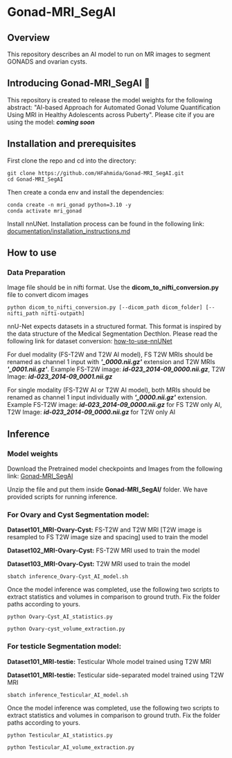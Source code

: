 # Gonad-MRI_SegAI
## Overview 
This repository describes an AI model to run on MR images to segment GONADS and ovarian cysts. 
## Introducing Gonad-MRI_SegAI :rocket:
This repository is created to release the model weights for the following abstract: "AI-based Approach for Automated Gonad Volume Quantification Using MRI in Healthy Adolescents across Puberty".
Please cite if you are using the model: ***coming soon***
## Installation and prerequisites
First clone the repo and cd into the directory:
```
git clone https://github.com/HFahmida/Gonad-MRI_SegAI.git
cd Gonad-MRI_SegAI
```
Then create a conda env and install the dependencies:
```
conda create -n mri_gonad python=3.10 -y
conda activate mri_gonad
```
Install nnUNet. Installation process can be found in the following link: [documentation/installation_instructions.md](https://github.com/MIC-DKFZ/nnUNet/blob/master/documentation/installation_instructions.md)

## How to use
### Data Preparation

Image file should be in nifti format. Use the **dicom_to_nifti_conversion.py** file to convert dicom images
```
python dicom_to_nifti_conversion.py [--dicom_path dicom_folder] [--nifti_path nifti-outpath]
```
nnU-Net expects datasets in a structured format. This format is inspired by the data structure of the Medical Segmentation Decthlon. Please read the following link for dataset conversion: [how-to-use-nnUNet](https://github.com/MIC-DKFZ/nnUNet/blob/master/documentation/how_to_use_nnunet.md)

For duel modality (FS-T2W and T2W AI model), FS T2W MRIs should be renamed as channel 1 input with ***'_0000.nii.gz'*** extension and T2W MRIs ***'_0001.nii.gz'***. Example FS-T2W image: ***id-023_2014-09_0000.nii.gz***, T2W Image: ***id-023_2014-09_0001.nii.gz***

For single modality (FS-T2W AI or T2W AI model), both MRIs should be renamed as channel 1 input individually with ***'_0000.nii.gz'*** extension. Example FS-T2W image: ***id-023_2014-09_0000.nii.gz*** for FS T2W only AI, T2W Image: ***id-023_2014-09_0000.nii.gz*** for T2W only AI

## Inference
### Model weights
Download the Pretrained model checkpoints and Images from the following link: [Gonad-MRI_SegAI](https://zenodo.org/records/16414788)

Unzip the file and put them inside **Gonad-MRI_SegAI/** folder. We have provided scripts for running inference. 

### For Ovary and Cyst Segmentation model: 

**Dataset101_MRI-Ovary-Cyst:** FS-T2W and T2W MRI [T2W image is resampled to FS T2W image size and spacing] used to train the model

**Dataset102_MRI-Ovary-Cyst:** FS-T2W MRI used to train the model

**Dataset103_MRI-Ovary-Cyst:** T2W MRI used to train the model

```
sbatch inference_Ovary-Cyst_AI_model.sh 

```

Once the model inference was completed, use the following two scripts to extract statistics and volumes in comparison to ground truth. Fix the folder paths according to yours. 

```
python Ovary-Cyst_AI_statistics.py

python Ovary-cyst_volume_extraction.py
```

### For testicle Segmentation model: 

**Dataset101_MRI-testie:** Testicular Whole model trained using T2W MRI

**Dataset101_MRI-testie:** Testicular side-separated model trained using T2W MRI

```
sbatch inference_Testicular_AI_model.sh 

```

Once the model inference was completed, use the following two scripts to extract statistics and volumes in comparison to ground truth. Fix the folder paths according to yours. 

```
python Testicular_AI_statistics.py

python Testicular_AI_volume_extraction.py
```

